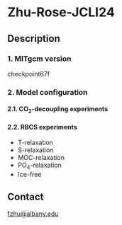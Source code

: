 # Zhu-Rose-JCLI24


## Description

### 1. MITgcm version

checkpoint67f

### 2. Model configuration

#### 2.1. CO<sub>2</sub>-decoupling experiments

#### 2.2. RBCS experiments

- T-relaxation
- S-relaxation
- MOC-relaxation
- PO<sub>4</sub>-relaxation
- Ice-free

## Contact
fzhu@albany.edu

